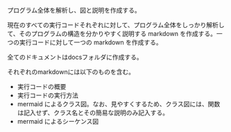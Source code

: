 プログラム全体を解析し、図と説明を作成する。

現在のすべての実行コードそれぞれに対して、プログラム全体をしっかり解析して、そのプログラムの構造を分かりやすく説明する markdown を作成する。一つの実行コードに対して一つの markdown を作成する。

全てのドキュメントはdocsフォルダに作成する。

それぞれのmarkdownには以下のものを含む。
- 実行コードの概要
- 実行コードの実行方法
- mermaid によるクラス図。なお、見やすくするため、クラス図には、関数は記入せず、クラス名とその簡易な説明のみ記入する。
- mermaid によるシーケンス図